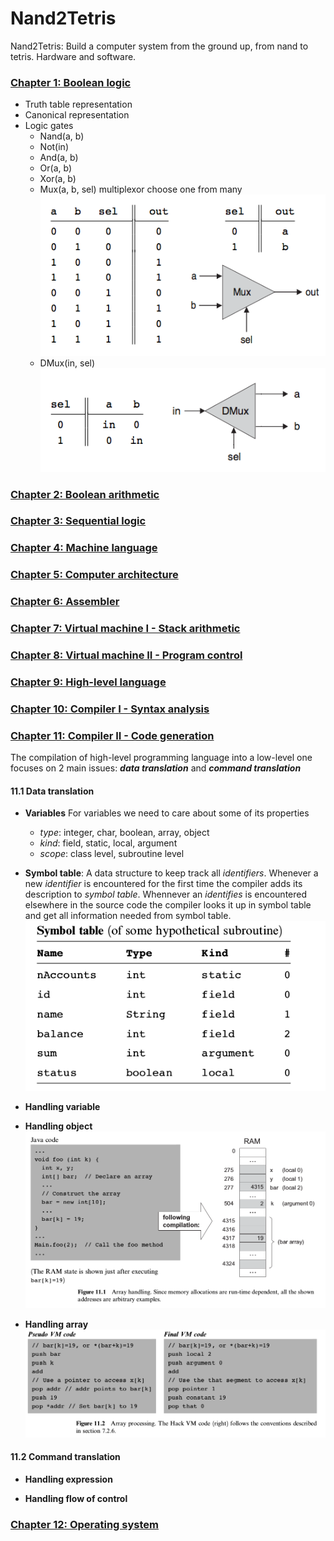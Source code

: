 # Nand2Tetris
Nand2Tetris: Build a computer system from the ground up, from nand to tetris. Hardware and software.


### [Chapter 1: Boolean logic](nand2tetris/projects/01)
* Truth table representation
* Canonical representation
* Logic gates
    * Nand(a, b)
    * Not(in)
    * And(a, b)
    * Or(a, b)
    * Xor(a, b)
    * Mux(a, b, sel) multiplexor choose one from many
    ![](images/mux.png)
    * DMux(in, sel)
    ![](images/dmux.png)

### [Chapter 2: Boolean arithmetic](nand2tetris/projects/02)
### [Chapter 3: Sequential logic](nand2tetris/projects/03)
### [Chapter 4: Machine language](nand2tetris/projects/04)
### [Chapter 5: Computer architecture](nand2tetris/projects/05)
### [Chapter 6: Assembler](nand2tetris/projects/06)
### [Chapter 7: Virtual machine I - Stack arithmetic](nand2tetris/projects/07) 
### [Chapter 8: Virtual machine II - Program control](nand2tetris/projects/08)
### [Chapter 9: High-level language](nand2tetris/projects/09)
### [Chapter 10: Compiler I - Syntax analysis](nand2tetris/projects/10)

### [Chapter 11: Compiler II - Code generation](nand2tetris/projects/11)
The compilation of high-level programming language into a low-level one focuses on 2 main issues: ***data translation*** and ***command translation***
#### 11.1 Data translation
* **Variables** For variables we need to care about some of its properties
    * *type*: integer, char, boolean, array, object
    * *kind*: field, static, local, argument
    * *scope*: class level, subroutine level
* **Symbol table**: A data structure to keep track all *identifiers*. Whenever a new *identifier* is encountered for the first time the compiler adds its description to *symbol table*. Whennever an *identifies* is encountered elsewhere in the source code the compiler looks it up in symbol table and get all information needed from symbol table.
![Symbol Table](images/symbol-table.png)

* **Handling variable**

* **Handling object**
![](images/handling-object.png)

* **Handling array**
![](images/handling-array.png)

#### 11.2 Command translation
* **Handling expression**

* **Handling flow of control**

### [Chapter 12: Operating system](nand2tetris/projects/12)
